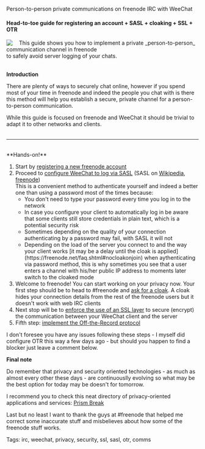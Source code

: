 Person-to-person private communications on freenode IRC with WeeChat

<h4>Head-to-toe guide for registering an account + SASL + cloaking + SSL + OTR</h4>

<img src="https://raw.githubusercontent.com/i90rr/i90rr.github.io/master/resources/img/weechat.png" border="0"  align="left" style="margin-right: 17px">
This guide shows you how to implement a private _person-to-person_ communication channel in freenode <br>to safely avoid server logging of your chats.
<br><br>

**Introduction**

There are plenty of ways to securely chat online, however if you spend most of your time in freenode and indeed the people you chat with is there this method will help you establish a secure, private channel for a person-to-person communication. 

While this guide is focused on freenode and WeeChat it should be trivial to adapt it to other networks and clients.
<br><br>

----

<br>
**Hands-on!**

1. Start by [registering a new freenode account](https://freenode.net/faq.shtml#nicksetup)
2. Proceed to [configure WeeChat to log via SASL](https://www.weechat.org/files/doc/stable/weechat_user.en.html#irc_sasl_authentication) (SASL on [Wikipedia](https://en.wikipedia.org/wiki/Simple_Authentication_and_Security_Layer), [freenode]( https://freenode.net/sasl/))
<br>This is a convenient method to authenticate yourself and indeed a better one than using a password most of the times because:
    <ul>
    <li>You don't need to type your password every time you log in to the network</li>
    <li>In case you configure your client to automatically log in be aware that some clients still store credentials in plain text, which is a potential security risk</li>
    <li>Sometimes depending on the quality of your connection authenticating by a password may fail, with SASL it will not</li>
    <li>Depending on the load of the server you connect to and the way your client works [it may be a delay until the cloak is applied](https://freenode.net/faq.shtml#nocloakonjoin) when aythenticating via password method, this is why sometimes you see that a user enters a channel with his/her public IP address to moments later switch to the cloaked mode
    </ul>
3. Welcome to freenode! You can start working on your privacy now. Your first step should be to head to #freenode and [ask for a cloak](https://freenode.net/faq.shtml#cloaks). A cloak hides your connection details from the rest of the freenode users but it doesn't work with web IRC clients
4. Next stop will be to [enforce the use of an SSL layer](https://weechat.org/files/doc/weechat_faq.en.html#irc_ssl_freenode) to secure (encrypt) the communication between your WeeChat client and the server
5. Fifth step: [implement the Off-the-Record protocol](https://github.com/mmb/weechat-otr)

I don't foresee you have any issues following these steps - I myself did configure OTR this way a few days ago - but should you happen to find a blocker just leave a comment below.

**Final note**

Do remember that privacy and security oriented technologies - as much as almost every other these days - are continuouslly evolving so what may be the best option for today may be doesn't for tomorrow.

I recommend you to check this neat directory of privacy-oriented applications and services: [Prism Break](https://prism-break.org/en/all)

Last but no least I want to thank the guys at #freenode that helped me correct some inaccurate stuff and misbelieves about how some of the freenode stuff works.

Tags: irc, weechat, privacy, security, ssl, sasl, otr, comms
